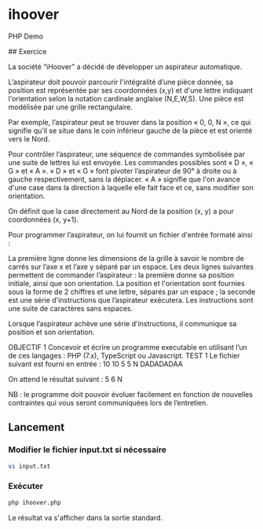 # ihoover
PHP Demo

## Exercice

La société “iHoover” a décidé de développer un aspirateur automatique.

L’aspirateur doit pouvoir parcourir l'intégralité d’une pièce donnée, sa position est représentée par ses coordonnées (x,y) et d'une lettre indiquant l'orientation selon la notation cardinale anglaise (N,E,W,S). Une pièce est modélisée par une grille rectangulaire.

Par exemple, l’aspirateur peut se trouver dans la position « 0, 0, N », ce qui signifie qu’il se situe dans le coin inférieur gauche de la pièce et est orienté vers le Nord.

Pour contrôler l’aspirateur, une séquence de commandes symbolisée par une suite de lettres lui est envoyée. Les commandes possibles sont « D », « G » et « A ». « D » et « G » font pivoter l’aspirateur de 90° à droite ou à gauche respectivement, sans la déplacer. « A » signifie que l'on avance d'une case dans la direction à laquelle elle fait face et ce, sans modifier son orientation.

On définit que la case directement au Nord de la position (x, y) a pour coordonnées (x, y+1).

Pour programmer l’aspirateur, on lui fournit un fichier d'entrée formaté ainsi :

La première ligne donne les dimensions de la grille à savoir le nombre de carrés sur l’axe x et l’axe y séparé par un espace.
Les deux lignes suivantes permettent de commander l’aspirateur :
la première donne sa position initiale, ainsi que son orientation. La position et l'orientation sont fournies sous la forme de 2 chiffres et une lettre, séparés par un espace ;
la seconde est une série d'instructions que l’aspirateur exécutera. Les instructions sont une suite de caractères sans espaces.

Lorsque l’aspirateur achève une série d'instructions, il communique sa position et son orientation.

OBJECTIF 1
Concevoir et écrire un programme executable en utilisant l’un de ces langages : PHP (7.x), TypeScript ou Javascript.
TEST 1
Le fichier suivant est fourni en entrée :
10 10
5 5 N
DADADADAA

On attend le résultat suivant : 5 6 N

NB : le programme doit pouvoir évoluer facilement en fonction de nouvelles contraintes qui vous seront communiquées lors de l’entretien.


## Lancement

### Modifier le fichier input.txt si nécessaire
```bash
vi input.txt
```

### Exécuter
```bash
php ihoover.php
```

Le résultat va s'afficher dans la sortie standard.
